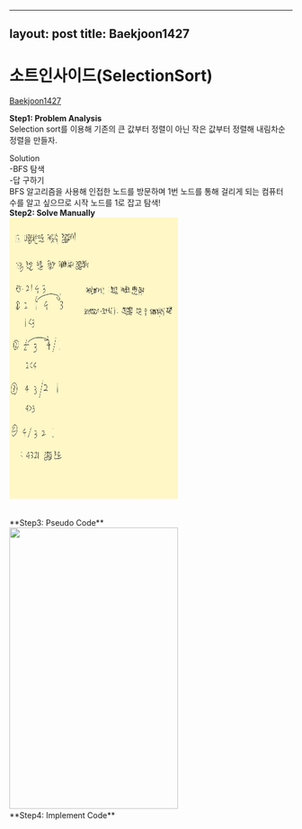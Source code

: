 
---
layout: post
title: Baekjoon1427
---

# 소트인사이드(SelectionSort) #
[Baekjoon1427](https://www.acmicpc.net/problem/1427)

**Step1: Problem Analysis**<br/>
Selection sort를 이용해 기존의 큰 값부터 정렬이 아닌 작은 값부터 정렬해 내림차순 정렬을 만들자.<br/>

Solution<br/>
-BFS 탐색<br/>
-답 구하기<br/>
BFS 알고리즘을 사용해 인접한 노드를 방문하며 1번 노드를 통해 걸리게 되는 컴퓨터 수를 알고 싶으므로 시작 노드를 1로 잡고 탐색! <br/>
**Step2: Solve Manually**<br/>
<img src="/_images/Baek1427_1.jpg" width="300" height="500">

<br/>
**Step3: Pseudo Code**<br/>
<img src="/_images/Baek1427_2.jpg" width="300" height="500">
<br/>
**Step4: Implement Code** 

<script src="https://gist.github.com/growingpenguin/b1743f99d720e6c4d8d4587883ed526f.js"></script>

